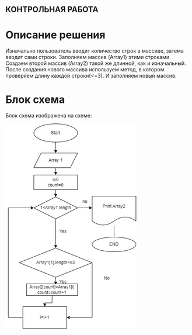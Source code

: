 ## КОНТРОЛЬНАЯ РАБОТА

# Описание решения

Изначально пользователь вводит количество строк в массиве, затема вводит сами строки. Заполняем массив (Array1) этими строками. Создаем второй массив (Array2) такой же длинной, как и изначальный. После создания нового массива используем метод, в котором проверяем длину каждой строки(<=3). И заполняем новый массив.

# Блок схема

Блок схема изображена на схеме:

![Схема](СХема.jpg)